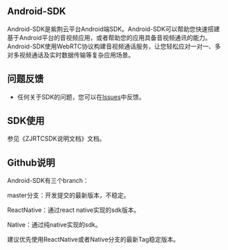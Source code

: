 ## Android-SDK

Android-SDK是紫荆云平台Android端SDK。Android-SDK可以帮助您快速搭建基于Android平台的音视频应用，或者帮助您的应用具备音视频通讯的能力。Android-SDK使用WebRTC协议构建音视频通话服务，让您轻松应对一对一、多对多视频通话及实时数据传输等复杂应用场景。

## 问题反馈

* 任何关于SDK的问题，您可以在[Issues](https://github.com/zijingcloud/Android-SDK/issues/new)中反馈。

## SDK使用

参见《ZJRTCSDK说明文档》文档。

## Github说明

Android-SDK有三个branch：

master分支：开发提交的最新版本，不稳定。

ReactNative：通过react native实现的sdk版本。

Native：通过纯native实现的sdk。

建议优先使用ReactNative或者Native分支的最新Tag稳定版本。

